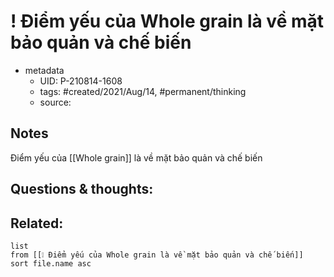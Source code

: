 # ! Điểm yếu của Whole grain là về mặt bảo quản và chế biến

- metadata
	- UID: P-210814-1608
	- tags: #created/2021/Aug/14, #permanent/thinking
	- source: 

## Notes
Điểm yếu của [[Whole grain]] là về mặt bảo quản và chế biến

## Questions & thoughts:

## Related:
```dataview
list
from [[❕ Điểm yếu của Whole grain là về mặt bảo quản và chế biến]]
sort file.name asc
```
